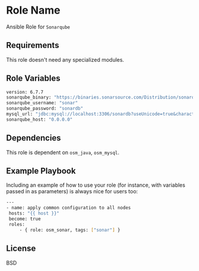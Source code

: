 Role Name
=========

Ansible Role for `Sonarqube`

Requirements
------------

This role doesn't need any specialized modules.

Role Variables
--------------
```sh
version: 6.7.7
sonarqube_binary: "https://binaries.sonarsource.com/Distribution/sonarqube/sonarqube-{{ version }}.zip"
sonarqube_username: "sonar"
sonarqube_password: "sonardb"
mysql_url: "jdbc:mysql://localhost:3306/sonardb?useUnicode=true&characterEncoding=utf8&rewriteBatchedStatements=true&useConfigs=maxPerformance&useSSL=false"
sonarqube_host: "0.0.0.0"
```

Dependencies
------------

This role is dependent on `osm_java`, `osm_mysql`.

Example Playbook
----------------

Including an example of how to use your role (for instance, with variables passed in as parameters) is always nice for users too:

```sh
---
- name: apply common configuration to all nodes
 hosts: "{{ host }}"
 become: true
 roles:
     - { role: osm_sonar, tags: ["sonar"] }
```


License
-------

BSD

